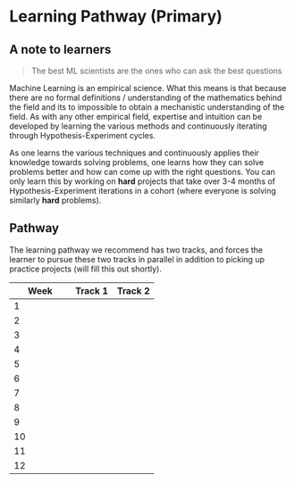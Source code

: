 # Learning Pathway (Primary)

## A note to learners

> The best ML scientists are the ones who can ask the best questions

Machine Learning is an empirical science. What this means is that because there are no formal definitions / understanding of the mathematics behind the field and its to impossible to obtain a mechanistic understanding of the field. As with any other empirical field, expertise and intuition can be developed by learning the various methods and continuously iterating through Hypothesis-Experiment cycles.&#x20;

As one learns the various techniques and continuously applies their knowledge towards solving problems, one learns how they can solve problems better and how can come up with the right questions. You can only learn this by working on **hard** projects that take over 3-4 months of Hypothesis-Experiment iterations in a cohort (where everyone is solving similarly **hard** problems).

## Pathway

The learning pathway we recommend has two tracks, and forces the learner to pursue these two tracks in parallel in addition to picking up practice projects (will fill this out shortly).

<table><thead><tr><th width="94">Week</th><th>Track 1</th><th>Track 2</th></tr></thead><tbody><tr><td>1</td><td></td><td></td></tr><tr><td>2</td><td></td><td></td></tr><tr><td>3</td><td></td><td></td></tr><tr><td>4</td><td></td><td></td></tr><tr><td>5</td><td></td><td></td></tr><tr><td>6</td><td></td><td></td></tr><tr><td>7</td><td></td><td></td></tr><tr><td>8</td><td></td><td></td></tr><tr><td>9</td><td></td><td></td></tr><tr><td>10</td><td></td><td></td></tr><tr><td>11</td><td></td><td></td></tr><tr><td>12</td><td></td><td></td></tr></tbody></table>



